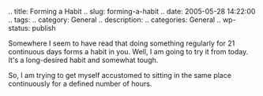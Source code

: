 .. title: Forming a Habit
.. slug: forming-a-habit
.. date: 2005-05-28 14:22:00
.. tags: 
.. category: General
.. description: 
.. categories: General
.. wp-status: publish

Somewhere I seem to have read that doing something regularly for 21 continuous
days forms a habit in you.  Well, I am going to try it from today. It's a
long-desired habit and somewhat tough.

So, I am trying to get myself accustomed to sitting in the same place
continuously for a defined number of hours.